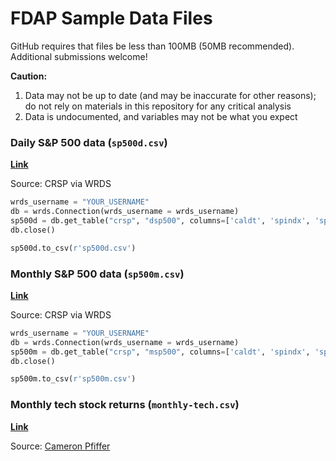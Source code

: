 # FDAP Sample Data Files

GitHub requires that files be less than 100MB (50MB recommended). Additional submissions welcome!

**Caution:**
1. Data may not be up to date (and may be inaccurate for other reasons); do not rely on materials in this repository for any critical analysis
2. Data is undocumented, and variables may not be what you expect

### Daily S&P 500 data (`sp500d.csv`)
**[Link](sp500d.csv)**

Source: CRSP via WRDS
```python
wrds_username = "YOUR_USERNAME"
db = wrds.Connection(wrds_username = wrds_username)
sp500d = db.get_table("crsp", "dsp500", columns=['caldt', 'spindx', 'sprtrn', 'vwretd', 'vwretx'], date_cols=['caldt'], index_col=['caldt'])
db.close()

sp500d.to_csv(r'sp500d.csv')
```

### Monthly S&P 500 data (`sp500m.csv`)
**[Link](sp500m.csv)**

Source: CRSP via WRDS
```python
wrds_username = "YOUR_USERNAME"
db = wrds.Connection(wrds_username = wrds_username)
sp500m = db.get_table("crsp", "msp500", columns=['caldt', 'spindx', 'sprtrn', 'vwretd', 'vwretx'], date_cols=['caldt'], index_col=['caldt'])
db.close()

sp500m.to_csv(r'sp500m.csv')
```

### Monthly tech stock returns (`monthly-tech.csv`)
**[Link](monthly-tech.csv)**

Source: [Cameron Pfiffer](https://cameron.pfiffer.org)
